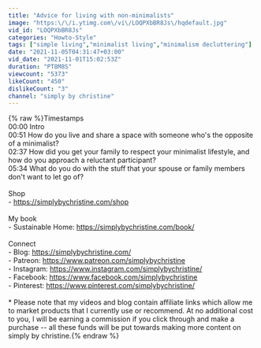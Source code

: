 ```yaml
---
title: "Advice for living with non-minimalists"
image: "https:\/\/i.ytimg.com\/vi\/LOQPXbBR8Js\/hqdefault.jpg"
vid_id: "LOQPXbBR8Js"
categories: "Howto-Style"
tags: ["simple living","minimalist living","minimalism decluttering"]
date: "2021-11-05T04:31:47+03:00"
vid_date: "2021-11-01T15:02:53Z"
duration: "PT8M8S"
viewcount: "5373"
likeCount: "450"
dislikeCount: "3"
channel: "simply by christine"
---
```

{% raw %}Timestamps<br />00:00 Intro<br />00:51 How do you live and share a space with someone who's the opposite of a minimalist?<br />02:37 How did you get your family to respect your minimalist lifestyle, and how do you approach a reluctant participant?<br />05:34 What do you do with the stuff that your spouse or family members don't want to let go of?<br /><br />Shop<br />- <a rel="nofollow" target="blank" href="https://simplybychristine.com/shop">https://simplybychristine.com/shop</a><br /><br />My book<br />- Sustainable Home: <a rel="nofollow" target="blank" href="https://simplybychristine.com/book/">https://simplybychristine.com/book/</a><br /><br />Connect<br />- Blog: <a rel="nofollow" target="blank" href="https://simplybychristine.com/">https://simplybychristine.com/</a><br />- Patreon: <a rel="nofollow" target="blank" href="https://www.patreon.com/simplybychristine">https://www.patreon.com/simplybychristine</a><br />- Instagram: <a rel="nofollow" target="blank" href="https://www.instagram.com/simplybychristine/">https://www.instagram.com/simplybychristine/</a><br />- Facebook: <a rel="nofollow" target="blank" href="https://www.facebook.com/simplybychristine">https://www.facebook.com/simplybychristine</a><br />- Pinterest: <a rel="nofollow" target="blank" href="https://www.pinterest.com/simplybychristine/">https://www.pinterest.com/simplybychristine/</a><br /><br />* Please note that my videos and blog contain affiliate links which allow me to market products that I currently use or recommend. At no additional cost to you, I will be earning a commission if you click through and make a purchase -- all these funds will be put towards making more content on simply by christine.{% endraw %}
